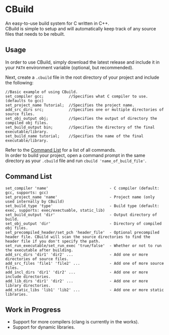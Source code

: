 # CBuild
An easy-to-use build system for C written in C++.  
CBuild is simple to setup and will automatically keep track of any source files that needs to be rebuilt.

## Usage
In order to use CBuild, simply download the latest release and include it in your `PATH` environment variable (optional, but recommended).  

Next, create a `.cbuild` file in the root directory of your project and include the following:  
```
//Basic example of using CBuild.
set_compiler gcc;           //Specifies what C compiler to use. (defaults to gcc)
set_project_name Tutorial;  //Specifies the project name.
add_src_dirs src;           //Specifies one or multiple directories of source files.
set_obj_output obj;         //Specifies the output of directory the compiled obj files.
set_build_output bin;       //Specifies the directory of the final executable/library.
set_build_name tutorial;    //Specifies the name of the final executable/library.
```
Refer to the [Command List](https://github.com/Zekronz/CBuild/master/README.md#command-list) for a list of all commands.  
In order to build your project, open a command prompt in the same directory as your `.cbuild` file and run `cbuild 'name_of_build_file'`.

## Command List
```
set_compiler 'name'                           - C compiler (default: gcc, supports: gcc)  
set_project_name 'name'                       - Project name (only used internally by CBuild)  
set_build_type 'type'                         - Build type (default: exec, supports: exec/exectuable, static_lib)  
set_build_output 'dir'                        - Output directory of build.  
set_obj_output 'dir'                          - Directory of compiled obj files.  
set_precompiled_header/set_pch 'header_file'  - Optional precompiled header file. CBuild will scan the source directories to find the header file if you don't specify the path. 
set_run_executable/set_run_exec 'true/false'  - Whether or not to run the executable after building.  
add_src_dirs 'dir1' 'dir2' ...                - Add one or more directories of source files.  
add_src_files 'file1' 'file2' ...             - Add one of more source files. 
add_incl_dirs 'dir1' 'dir2' ...               - Add one or more include directories.  
add_lib_dirs 'dir1' 'dir2' ...                - Add one or more library directories.  
add_static_libs 'lib1' 'lib2' ...             - Add one or more static libraries.
```

## Work in Progress
- Support for more compilers (clang is currently in the works).
- Support for dynamic libraries.
